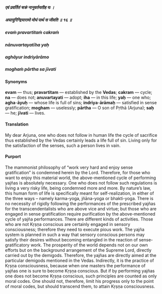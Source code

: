 ##### एवं प्रवर्तितं चक्रं नानुवर्तयतीह यः ।
##### अघायुरिन्द्रियारामो मोघं पार्थ स जीवति ॥ १६ ॥

##### evaṁ pravartitaṁ cakraṁ
##### nānuvartayatīha yaḥ
##### aghāyur indriyārāmo
##### moghaṁ pārtha sa jīvati

#### Synonyms

**evam** — thus; **pravartitam** — established by the **Vedas**; **cakram** — cycle; **na** — does not; **anuvartayati** — adopt; **iha** — in this life; **yaḥ** — one who; **agha**-**āyuḥ** — whose life is full of sins; **indriya**-**ārāmaḥ** — satisfied in sense gratification; **mogham** — uselessly; **pārtha** — O son of Pṛthā (Arjuna); **saḥ** — he; **jīvati** — lives.

#### Translation

My dear Arjuna, one who does not follow in human life the cycle of sacrifice thus established by the Vedas certainly leads a life full of sin. Living only for the satisfaction of the senses, such a person lives in vain.

#### Purport

The mammonist philosophy of “work very hard and enjoy sense gratification” is condemned herein by the Lord. Therefore, for those who want to enjoy this material world, the above-mentioned cycle of performing yajñas is absolutely necessary. One who does not follow such regulations is living a very risky life, being condemned more and more. By nature’s law, this human form of life is specifically meant for self-realization, in either of the three ways – namely karma-yoga, jñāna-yoga or bhakti-yoga. There is no necessity of rigidly following the performances of the prescribed yajñas for the transcendentalists who are above vice and virtue; but those who are engaged in sense gratification require purification by the above-mentioned cycle of yajña performances. There are different kinds of activities. Those who are not Kṛṣṇa conscious are certainly engaged in sensory consciousness; therefore they need to execute pious work. The yajña system is planned in such a way that sensory conscious persons may satisfy their desires without becoming entangled in the reaction of sense-gratificatory work. The prosperity of the world depends not on our own efforts but on the background arrangement of the Supreme Lord, directly carried out by the demigods. Therefore, the yajñas are directly aimed at the particular demigods mentioned in the Vedas. Indirectly, it is the practice of Kṛṣṇa consciousness, because when one masters the performance of yajñas one is sure to become Kṛṣṇa conscious. But if by performing yajñas one does not become Kṛṣṇa conscious, such principles are counted as only moral codes. One should not, therefore, limit his progress only to the point of moral codes, but should transcend them, to attain Kṛṣṇa consciousness.